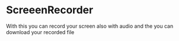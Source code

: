 # ScreeenRecorder
With this you can record your screen also with audio and the  you can download your recorded file
